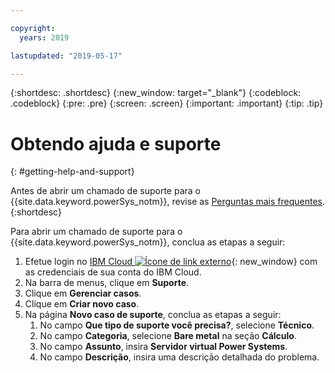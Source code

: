 ```yaml
---

copyright:
  years: 2019

lastupdated: "2019-05-17"

---
```


{:shortdesc: .shortdesc}
{:new_window: target="_blank"}
{:codeblock: .codeblock}
{:pre: .pre}
{:screen: .screen}
{:important: .important}
{:tip: .tip}

# Obtendo ajuda e suporte
{: #getting-help-and-support}

Antes de abrir um chamado de suporte para o {{site.data.keyword.powerSys_notm}}, revise as [Perguntas mais frequentes](/docs/get-support?topic=get-support-getting-customer-support).
{:shortdesc}

Para abrir um chamado de suporte para o {{site.data.keyword.powerSys_notm}}, conclua as etapas a seguir:

1. Efetue login no [IBM Cloud ![Ícone de link externo](../icons/launch-glyph.svg "Ícone de link externo")](https://cloud.ibm.com/catalog){: new_window} com as credenciais de sua conta do IBM Cloud.
1. Na barra de menus, clique em **Suporte**.
1. Clique em **Gerenciar casos**.
1. Clique em **Criar novo caso**.
1. Na página **Novo caso de suporte**, conclua as etapas a seguir:
    1. No campo **Que tipo de suporte você precisa?**, selecione **Técnico**.
    1. No campo **Categoria**, selecione **Bare metal** na seção **Cálculo**.
    1. No campo **Assunto**, insira **Servidor virtual Power Systems**.
    1. No campo **Descrição**, insira uma descrição detalhada do problema.
